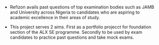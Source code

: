 * Refizon avails past questions of top examination bodies such as JAMB and University across Nigeria to
  candidates who are aspiring to academic excellence in their areas of study.

* This project serves 2 aims. First as a portfolio projecct for foundation section of the ALX SE programme.
  Secondly to be used by exam candidates to practice past questions and take mock exams.
